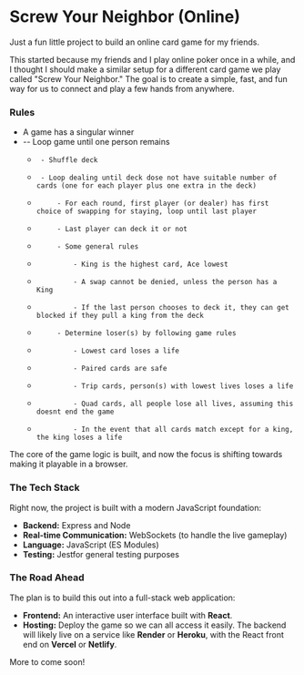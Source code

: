# Screw Your Neighbor (Online)

Just a fun little project to build an online card game for my friends.

This started because my friends and I play online poker once in a while, and I thought I should make a similar setup for a different card game we play called "Screw Your Neighbor." The goal is to create a simple, fast, and fun way for us to connect and play a few hands from anywhere.

### Rules
* A game has a singular winner
* -- Loop game until one person remains
     *      - Shuffle deck
     *      - Loop dealing until deck dose not have suitable number of cards (one for each player plus one extra in the deck)
     *          - For each round, first player (or dealer) has first choice of swapping for staying, loop until last player
     *          - Last player can deck it or not
     *          - Some general rules
     *              - King is the highest card, Ace lowest
     *              - A swap cannot be denied, unless the person has a King
     *              - If the last person chooses to deck it, they can get blocked if they pull a king from the deck
     *          - Determine loser(s) by following game rules
     *              - Lowest card loses a life
     *              - Paired cards are safe
     *              - Trip cards, person(s) with lowest lives loses a life
     *              - Quad cards, all people lose all lives, assuming this doesnt end the game
     *              - In the event that all cards match except for a king, the king loses a life

The core of the game logic is built, and now the focus is shifting towards making it playable in a browser.

### The Tech Stack

Right now, the project is built with a modern JavaScript foundation:

* **Backend:** Express and Node
* **Real-time Communication:** WebSockets (to handle the live gameplay)
* **Language:** JavaScript (ES Modules)
* **Testing:** Jestfor general testing purposes

### The Road Ahead

The plan is to build this out into a full-stack web application:

* **Frontend:** An interactive user interface built with **React**.
* **Hosting:** Deploy the game so we can all access it easily. The backend will likely live on a service like **Render** or **Heroku**, with the React front end on **Vercel** or **Netlify**.

More to come soon!